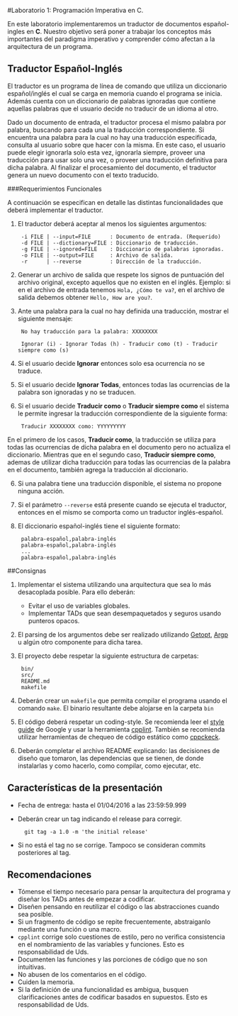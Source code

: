 #Laboratorio 1: Programación Imperativa en C.

En este laboratorio implementaremos un traductor de documentos  español-ingles en **C**.
Nuestro objetivo será poner a trabajar los conceptos más importantes del paradigma imperativo y comprender cómo afectan a la arquitectura de un programa.


## Traductor Español-Inglés
El traductor es un programa de línea de comando que utiliza un diccionario español/inglés el cual se carga en memoria cuando el programa se inicia. Además cuenta con un diccionario de palabras ignoradas que contiene aquellas palabras que el usuario decide no traducir de un idioma al otro.

Dado un documento de entrada, el traductor procesa el mismo palabra por palabra, buscando para cada una la traducción correspondiente. Si encuentra una palabra para la cual no hay una traducción especificada, consulta al usuario sobre que hacer con la misma. En este caso, el usuario puede elegir ignorarla solo esta vez, ignorarla siempre, proveer una traducción para usar solo una vez, o proveer una traducción definitiva para dicha palabra.
Al finalizar el procesamiento del documento, el traductor genera un nuevo documento con el texto traducido.

###Requerimientos Funcionales

A continuación se especifican en detalle las distintas funcionalidades que deberá implementar el traductor.


1. El traductor deberá aceptar al menos los siguientes argumentos:

		-i FILE | --input=FILE      : Documento de entrada. (Requerido)
		-d FILE | --dictionary=FILE : Diccionario de traducción.
		-g FILE | --ignored=FILE    : Diccionario de palabras ignoradas.
		-o FILE | --output=FILE     : Archivo de salida.
		-r      | --reverse  	    : Dirección de la traducción.
	 	
2. Generar un archivo de salida que respete los signos de puntuación del archivo original, excepto aquellos que no existen en el inglés.  Ejemplo: si en el archivo de entrada tenemos `Hola, ¿Cómo te va?`, en el archivo de salida debemos obtener `Hello, How are you?`.

3. Ante una palabra para la cual no hay definida una traducción, mostrar el siguiente mensaje:

	
		No hay traducción para la palabra: XXXXXXXX

		Ignorar (i) - Ignorar Todas (h) - Traducir como (t) - Traducir siempre como (s)
	

4. Si el usuario decide **Ignorar** entonces solo esa ocurrencia no se traduce. 

5. Si el usuario decide **Ignorar Todas**, entonces todas las ocurrencias de la palabra son ignoradas y no se traducen.

6. Si el usuario decide **Traducir como** o **Traducir siempre como** el sistema le permite ingresar la traducción correspondiente de la siguiente  forma:

		Traducir XXXXXXXX como: YYYYYYYYY
	
En el primero de los casos, **Traducir como**, la traducción se utiliza para todas las ocurrencias de dicha palabra en el documento pero no actualiza el diccionario. Mientras que en el segundo caso, **Traducir siempre como**, ademas de utilizar dicha traducción para todas las ocurrencias de la palabra en el documento, también agrega la traducción al diccionario. 

6. Si una palabra tiene una traducción disponible, el sistema no propone ninguna acción.

7. Si el parámetro `--reverse` está presente cuando se ejecuta el traductor, entonces en el mismo se comporta como un traductor inglés-español.

9. El diccionario español-inglés tiene el siguiente formato:
	
		palabra-español,palabra-inglés
		palabra-español,palabra-inglés
		...
		palabra-español,palabra-inglés
	
##Consignas

1. Implementar el sistema utilizando una arquitectura que sea lo más desacoplada posible. Para ello deberán:
	* Evitar el uso de variables globales.
	* Implementar TADs que sean desempaquetados y seguros usando punteros opacos.

2. El parsing de los argumentos debe ser realizado utilizando [Getopt](http://www.gnu.org/software/libc/manual/html_node/Getopt.html), [Argp](http://www.gnu.org/software/libc/manual/html_node/Argp.html) u algún otro componente para dicha tarea.

3. El proyecto debe respetar la siguiente estructura de carpetas:

		bin/
		src/
		README.md
		makefile

4. Deberán crear un `makefile` 	que permita compilar el programa usando el comando `make`. El binario resultante debe alojarse en la carpeta `bin`


5. El código deberá respetar un coding-style. Se recomienda leer el [style guide](https://google.github.io/styleguide/cppguide.html) de Google y usar la herramienta [cpplint](https://github.com/google/styleguide/tree/gh-pages/cpplint). También se recomienda utilizar herramientas de chequeo de código estático como [cppckeck](http://cppcheck.sourceforge.net/).

5. Deberán completar el archivo README explicando: las decisiones de diseño que tomaron, las dependencias que se tienen, de donde instalarlas y como hacerlo, como compilar, como ejecutar, etc.

## Características de la presentación

* Fecha de entrega: hasta el 01/04/2016 a las 23:59:59.999
* Deberán crear un tag indicando el release para corregir.

		git tag -a 1.0 -m 'the initial release'

* Si no está el tag no se corrige. Tampoco se consideran commits posteriores al tag.

## Recomendaciones
* Tómense el tiempo necesario para pensar la arquitectura del programa y diseñar los TADs antes de empezar a codificar.
* Diseñen pensando en reutilizar el código o las abstracciones cuando sea posible.
* Si un fragmento de código se repite frecuentemente, abstraiganlo  mediante una función o una macro.
* `cpplint` corrige solo cuestiones de estilo, pero no verifica consistencia en el nombramiento de las variables y funciones. Esto es responsabilidad de Uds.
* Documenten las funciones y las porciones de código que no son intuitivas.
* No abusen de los comentarios en el código.
* Cuiden la memoria.
* Si la definición de una funcionalidad es ambigua, busquen clarificaciones antes de codificar basados en supuestos. Esto es responsabilidad de Uds.